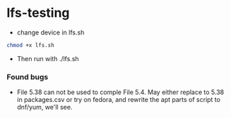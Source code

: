 # lfs-testing

- change device in lfs.sh

```bash
chmod +x lfs.sh
```
- Then run with ./lfs.sh 

### Found bugs

- File 5.38 can not be used to comple File 5.4. May either replace to 5.38 in packages.csv or try on fedora, and rewrite the apt parts of script to dnf/yum, we'll see. 
